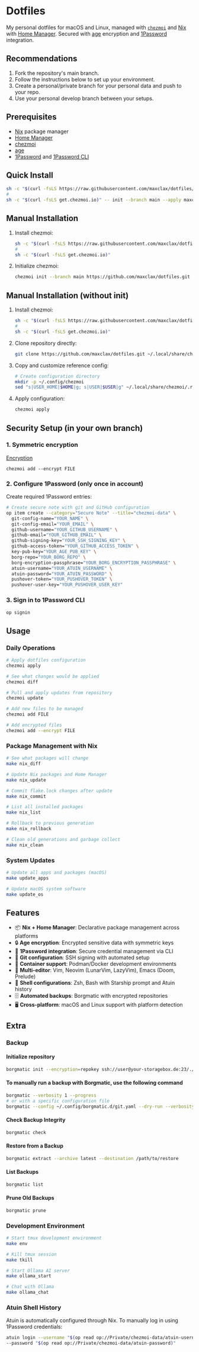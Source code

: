 # Dotfiles

My personal dotfiles for macOS and Linux, managed with
[`chezmoi`](https://github.com/twpayne/chezmoi) and [Nix](https://nixos.org/) with
[Home Manager](https://github.com/nix-community/home-manager). Secured with
[age](https://age-encryption.org/) encryption and [1Password](https://1password.com/) integration.

## Recommendations

1. Fork the repository's main branch.
2. Follow the instructions below to set up your environment.
3. Create a personal/private branch for your personal data and push to your repo.
4. Use your personal develop branch between your setups.

## Prerequisites

- [Nix](https://nixos.org/download.html) package manager
- [Home Manager](https://github.com/nix-community/home-manager)
- [chezmoi](https://www.chezmoi.io/)
- [age](https://age-encryption.org/)
- [1Password](https://1password.com/) and
  [1Password CLI](https://1password.com/downloads/command-line/)

## Quick Install

```bash
sh -c "$(curl -fsLS https://raw.githubusercontent.com/maxclax/dotfiles/main/.install-prerequisites.sh)"
#
sh -c "$(curl -fsLS get.chezmoi.io)" -- init --branch main --apply maxclax
```

## Manual Installation

1. Install chezmoi:

   ```bash
   sh -c "$(curl -fsLS https://raw.githubusercontent.com/maxclax/dotfiles/main/.install-prerequisites.sh)"
   #
   sh -c "$(curl -fsLS get.chezmoi.io)"
   ```

2. Initialize chezmoi:

   ```bash
   chezmoi init --branch main https://github.com/maxclax/dotfiles.git
   ```

## Manual Installation (without init)

1. Install chezmoi:

   ```bash
   sh -c "$(curl -fsLS https://raw.githubusercontent.com/maxclax/dotfiles/main/.install-prerequisites.sh)"
   #
   sh -c "$(curl -fsLS get.chezmoi.io)"
   ```

2. Clone repository directly:

   ```bash
   git clone https://github.com/maxclax/dotfiles.git ~/.local/share/chezmoi
   ```

3. Copy and customize reference config:

   ```bash
   # Create configuration directory
   mkdir -p ~/.config/chezmoi
   sed "s|USER_HOME|$HOME|g; s|USER|$USER|g" ~/.local/share/chezmoi/.reference-chezmoi.toml > ~/.config/chezmoi/chezmoi.toml
   ```

4. Apply configuration:

   ```bash
   chezmoi apply
   ```

## Security Setup (in your own branch)

### 1. Symmetric encryption

[Encryption](https://www.chezmoi.io/user-guide/encryption/age/)

`chezmoi add --encrypt FILE`

### 2. Configure 1Password (only once in account)

Create required 1Password entries:

```bash
# Create secure note with git and GitHub configuration
op item create --category="Secure Note" --title="chezmoi-data" \
  git-config-name="YOUR_NAME" \
  git-config-email="YOUR_EMAIL" \
  github-username="YOUR_GITHUB_USERNAME" \
  github-email="YOUR_GITHUB_EMAIL" \
  github-signing-key="YOUR_SSH_SIGNING_KEY" \
  github-access-token="YOUR_GITHUB_ACCESS_TOKEN" \
  key-pub-key="YOUR_AGE_PUB_KEY" \
  borg-repo="YOUR_BORG_REPO" \
  borg-encryption-passphrase="YOUR_BORG_ENCRYPTION_PASSPHRASE" \
  atuin-username="YOUR_ATUIN_USERNAME" \
  atuin-password="YOUR_ATUIN_PASSWORD" \
  pushover-token="YOUR_PUSHOVER_TOKEN" \
  pushover-user-key="YOUR_PUSHOVER_USER_KEY"
```

### 3. Sign in to 1Password CLI

```bash
op signin
```

## Usage

### Daily Operations

```bash
# Apply dotfiles configuration
chezmoi apply

# See what changes would be applied
chezmoi diff

# Pull and apply updates from repository
chezmoi update

# Add new files to be managed
chezmoi add FILE

# Add encrypted files
chezmoi add --encrypt FILE
```

### Package Management with Nix

```bash
# See what packages will change
make nix_diff

# Update Nix packages and Home Manager
make nix_update

# Commit flake.lock changes after update
make nix_commit

# List all installed packages
make nix_list

# Rollback to previous generation
make nix_rollback

# Clean old generations and garbage collect
make nix_clean
```

### System Updates

```bash
# Update all apps and packages (macOS)
make update_apps

# Update macOS system software
make update_os
```

## Features

- 📦 **Nix + Home Manager**: Declarative package management across platforms
- 🔒 **Age encryption**: Encrypted sensitive data with symmetric keys
- 🔑 **1Password integration**: Secure credential management via CLI
- 📝 **Git configuration**: SSH signing with automated setup
- 🐳 **Container support**: Podman/Docker development environments
- 🚀 **Multi-editor**: Vim, Neovim (LunarVim, LazyVim), Emacs (Doom, Prelude)
- 🔧 **Shell configurations**: Zsh, Bash with Starship prompt and Atuin history
- 🗄️ **Automated backups**: Borgmatic with encrypted repositories
- 🖥️ **Cross-platform**: macOS and Linux support with platform detection

## Extra

### Backup

#### Initialize repository

```bash
borgmatic init --encryption=repokey ssh://user@your-storagebox.de:23/./backups/DIR
```

#### To manually run a backup with Borgmatic, use the following command

```bash
borgmatic --verbosity 1 --progress
# or with a specific configuration file
borgmatic --config ~/.config/borgmatic.d/git.yaml --dry-run --verbosity 1 --progress
```

#### Check Backup Integrity

```bash
borgmatic check
```

#### Restore from a Backup

```bash
borgmatic extract --archive latest --destination /path/to/restore
```

#### List Backups

```bash
borgmatic list
```

#### Prune Old Backups

```bash
borgmatic prune
```

### Development Environment

```bash
# Start tmux development environment
make env

# Kill tmux session
make tkill

# Start Ollama AI server
make ollama_start

# Chat with Ollama
make ollama_chat
```

### Atuin Shell History

Atuin is automatically configured through Nix. To manually log in using 1Password credentials:

```bash
atuin login --username "$(op read op://Private/chezmoi-data/atuin-username)" \
--password "$(op read op://Private/chezmoi-data/atuin-password)"
```
